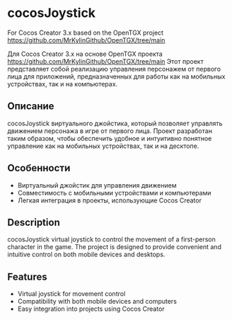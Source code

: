 # cocosJoystick  
For Cocos Creator 3.x based on the OpenTGX project https://github.com/MrKylinGithub/OpenTGX/tree/main

Для  Cocos Creator 3.x на основе OpenTGX проекта https://github.com/MrKylinGithub/OpenTGX/tree/main
Этот проект представляет собой реализацию управления персонажем от первого лица для приложений, предназначенных для работы как на мобильных устройствах, так и на компьютерах.

## Описание

cocosJoystick виртуального джойстика, который позволяет управлять движением персонажа в игре от первого лица. Проект разработан таким образом, чтобы обеспечить удобное и интуитивно понятное управление как на мобильных устройствах, так и на десктопе.

## Особенности

- Виртуальный джойстик для управления движением
- Совместимость с мобильными устройствами и компьютерами
- Легкая интеграция в проекты, использующие Cocos Creator 

## Description

cocosJoystick virtual joystick to control the movement of a first-person character in the game. The project is designed to provide convenient and intuitive control on both mobile devices and desktops.

## Features

- Virtual joystick for movement control
- Compatibility with both mobile devices and computers
- Easy integration into projects using Cocos Creator
